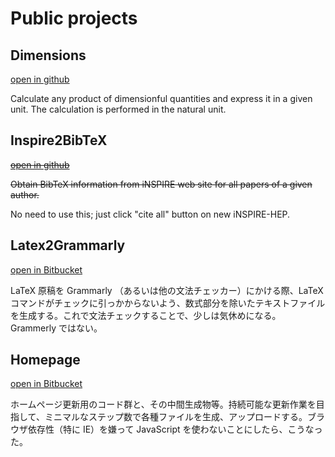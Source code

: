 
# Public projects

## Dimensions

[open in github](https://github.com/SoChigusa/Dimensions)

Calculate any product of dimensionful quantities and express it in a given unit.
The calculation is performed in the natural unit.

## Inspire2BibTeX

~~[open in github](https://github.com/SoChigusa/Inspire2BibTeX)~~

~~Obtain BibTeX information from iNSPIRE web site for all papers of a given author.~~

No need to use this; just click "cite all" button on new iNSPIRE-HEP.

## Latex2Grammarly

[open in Bitbucket](https://bitbucket.org/SoChigusa/latex2grammarly/)

LaTeX 原稿を Grammarly （あるいは他の文法チェッカー）にかける際、LaTeXコマンドがチェックに引っかからないよう、数式部分を除いたテキストファイルを生成する。これで文法チェックすることで、少しは気休めになる。Grammerly ではない。

## Homepage

[open in Bitbucket](https://github.com/SoChigusa/homepage)

ホームページ更新用のコード群と、その中間生成物等。持続可能な更新作業を目指して、ミニマルなステップ数で各種ファイルを生成、アップロードする。ブラウザ依存性（特に IE）を嫌って JavaScript を使わないことにしたら、こうなった。
